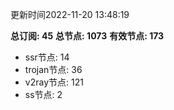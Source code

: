 更新时间2022-11-20 13:48:19

**总订阅: 45**
**总节点: 1073**
**有效节点: 173**
- ssr节点: 14
- trojan节点: 36
- v2ray节点: 121
- ss节点: 2
